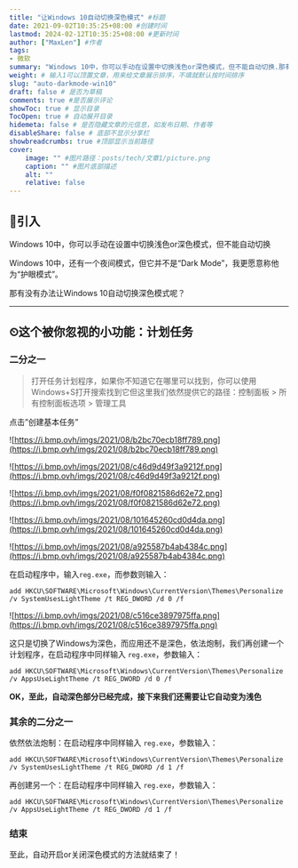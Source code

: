 ```yaml
---
title: "让Windows 10自动切换深色模式" #标题
date: 2021-09-02T10:35:25+08:00 #创建时间
lastmod: 2024-02-12T10:35:25+08:00 #更新时间
author: ["MaxLen"] #作者
tags: 
- 微软
summary: "Windows 10中，你可以手动在设置中切换浅色or深色模式，但不能自动切换.那有没有办法让Windows 10自动切换深色模式呢？" #描述
weight: # 输入1可以顶置文章，用来给文章展示排序，不填就默认按时间排序
slug: "auto-darkmode-win10"
draft: false # 是否为草稿
comments: true #是否展示评论
showToc: true # 显示目录
TocOpen: true # 自动展开目录
hidemeta: false # 是否隐藏文章的元信息，如发布日期、作者等
disableShare: false # 底部不显示分享栏
showbreadcrumbs: true #顶部显示当前路径
cover:
    image: "" #图片路径：posts/tech/文章1/picture.png
    caption: "" #图片底部描述
    alt: ""
    relative: false
---
```


## 🚗引入

Windows 10中，你可以手动在设置中切换浅色or深色模式，但不能自动切换

Windows 10中，还有一个夜间模式，但它并不是“Dark Mode”，我更愿意称他为“护眼模式”。

那有没有办法让Windows 10自动切换深色模式呢？

---

## ⏲这个被你忽视的小功能：计划任务

### 二分之一

> 打开任务计划程序，如果你不知道它在哪里可以找到，你可以使用Windows+S打开搜索找到它但这里我们依然提供它的路径：控制面板 > 所有控制面板选项 > 管理工具

点击”创建基本任务”

![https://i.bmp.ovh/imgs/2021/08/b2bc70ecb18ff789.png](https://i.bmp.ovh/imgs/2021/08/b2bc70ecb18ff789.png)

![https://i.bmp.ovh/imgs/2021/08/c46d9d49f3a9212f.png](https://i.bmp.ovh/imgs/2021/08/c46d9d49f3a9212f.png)

![https://i.bmp.ovh/imgs/2021/08/f0f0821586d62e72.png](https://i.bmp.ovh/imgs/2021/08/f0f0821586d62e72.png)

![https://i.bmp.ovh/imgs/2021/08/101645260cd0d4da.png](https://i.bmp.ovh/imgs/2021/08/101645260cd0d4da.png)

![https://i.bmp.ovh/imgs/2021/08/a925587b4ab4384c.png](https://i.bmp.ovh/imgs/2021/08/a925587b4ab4384c.png)

在启动程序中，输入`reg.exe`，而参数则输入：

`add HKCU\SOFTWARE\Microsoft\Windows\CurrentVersion\Themes\Personalize /v SystemUsesLightTheme /t REG_DWORD /d 0 /f`

![https://i.bmp.ovh/imgs/2021/08/c516ce3897975ffa.png](https://i.bmp.ovh/imgs/2021/08/c516ce3897975ffa.png)

这只是切换了Windows为深色，而应用还不是深色，依法炮制，我们再创建一个计划程序，在启动程序中同样输入 `reg.exe`，参数输入：

`add HKCU\SOFTWARE\Microsoft\Windows\CurrentVersion\Themes\Personalize /v AppsUseLightTheme /t REG_DWORD /d 0 /f`

**OK，至此，自动深色部分已经完成，接下来我们还需要让它自动变为浅色**

### 其余的二分之一

依然依法炮制：在启动程序中同样输入 `reg.exe`，参数输入：

`add HKCU\SOFTWARE\Microsoft\Windows\CurrentVersion\Themes\Personalize /v SystemUsesLightTheme /t REG_DWORD /d 1 /f`

再创建另一个：在启动程序中同样输入 `reg.exe`，参数输入：

`add HKCU\SOFTWARE\Microsoft\Windows\CurrentVersion\Themes\Personalize /v AppsUseLightTheme /t REG_DWORD /d 1 /f`

### 结束

至此，自动开启or关闭深色模式的方法就结束了！
